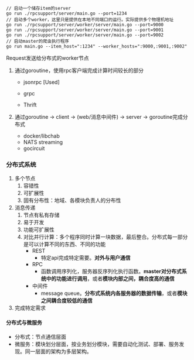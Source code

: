 ```
// 启动一个储存item的server
go run ./rpcsupport/server/main.go --port=1234
// 启动多个worker，这里只是提供在本地不同端口的运行。实际提供多个物理机地址
go run ./rpcsupport/server/worker/server/main.go --port=9000
go run ./rpcsupport/server/worker/server/main.go --port=9001
go run ./rpcsupport/server/worker/server/main.go --port=9002
// 启动master的爬虫执行程序
go run main.go --item_host=":1234" --worker_hosts=":9000,:9001,:9002"
```



Request发送给分布式的worker节点

1. 通过goroutine，使用rpc客户端完成计算时间较长的部分

   - jsonrpc   [Used]

   - grpc

   - Thrift

2. 通过goroutine -> client -> (web/消息中间件) -> server -> goroutine完成分布式

   - docker/libchab
   - NATS streaming
   - gocircuit



### 分布式系统

1. 多个节点
   1. 容错性
   2. 可扩展性
   3. 固有分布性：地域、各模块负责人的分布性
2. 消息传递
   1. 节点有私有存储
   2. 易于开发
   3. 功能可扩展性
   4. 对比并行计算：多个程序同时计算一块数据，最后整合。分布式每一部分是可以计算不同的东西、不同的功能
      - REST
        - 特定api完成特定需要。**对外与用户通信**
      - RPC
        - 函数调用序列化，服务器反序列化执行函数。**master对分布式系统中的功能进行调用**，或者**模块内部之间，耦合度高的通信**
      - 中间件
        - message queue。**分布式系统内各服务器的数据传输**，或者**模块之间耦合度较低的通信**
3. 完成特定需求



#### 分布式与微服务

- 分布式：节点通信层面
- 微服务：模块划分层面，按业务划分模块，需要自动化测试、部署、服务发现。同一层面的架构为多层架构。





